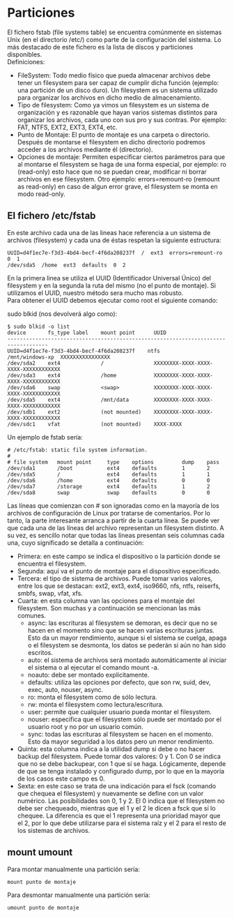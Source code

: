 # Particiones
El fichero fstab (file systems table) se encuentra comúnmente en sistemas Unix (en el directorio /etc/) como parte de la configuración del sistema. Lo más destacado de este fichero es la lista de discos y particiones disponibles.   
Definiciones:  
- FileSystem: Todo medio físico que pueda almacenar archivos debe tener un filesystem para ser capaz de cumplir dicha función (ejemplo: una partición de un disco duro). Un filesystem es un sistema utilizado para organizar los archivos en dicho medio de almacenamiento.
- Tipo de filesystem: Como ya vimos un filesystem es un sistema de organización  y es razonable que hayan varios sistemas distintos para organizar los archivos, cada uno con sus pro y sus contras. Por ejemplo: FAT, NTFS, EXT2, EXT3, EXT4, etc.  
- Punto de Montaje: El punto de montaje es una carpeta o directorio. Después de montarse el filesystem en dicho directorio podremos acceder a los archivos mediante él (directorio).  
- Opciones de montaje: Permiten especificar ciertos parámetros para que al montarse el filesystem se haga de una forma especial, por ejemplo: ro (read-only) esto hace que no se puedan crear, modificar ni borrar archivos en ese filesystem. Otro ejemplo: errors=remount-ro (remount as read-only) en caso de algun error grave, el filesystem se monta en modo read-only.  
## El fichero /etc/fstab  
En este archivo cada una de las lineas hace referencia a un sistema de archivos (filesystem) y cada una de éstas respetan la siguiente estructura:  
~~~
UUID=d4f1ec7e-f3d3-4bd4-becf-4f6da208237f  /  ext3  errors=remount-ro  0  1  
/dev/sda5  /home  ext3  defaults  0  2  
~~~
En la primera linea se utiliza el UUID (Identificador Universal Único) del filesystem y en la segunda la ruta del mismo (no el punto de montaje). Si utilizamos el UUID, nuestro método sera mucho mas robusto.  
Para obtener el UUID debemos ejecutar como root el siguiente comando:

sudo blkid  (nos devolverá algo como):  
~~~
$ sudo blkid -o list
device       fs_type label    mount point      UUID
-----------------------------------------------------------------------------------
UUID=d4f1ec7e-f3d3-4bd4-becf-4f6da208237f    ntfs             /mnt/windows-xp  XXXXXXXXXXXXXXXX
/dev/sda2    ext4             /                XXXXXXXX-XXXX-XXXX-XXXX-XXXXXXXXXXXX
/dev/sda3    ext4             /home            XXXXXXXX-XXXX-XXXX-XXXX-XXXXXXXXXXXX
/dev/sda6    swap             <swap>           XXXXXXXX-XXXX-XXXX-XXXX-XXXXXXXXXXXX
/dev/sda5    ext4             /mnt/data        XXXXXXXX-XXXX-XXXX-XXXX-XXXXXXXXXXXX
/dev/sdb1    ext2             (not mounted)    XXXXXXXX-XXXX-XXXX-XXXX-XXXXXXXXXXXX
/dev/sdc1    vfat             (not mounted)    XXXX-XXXX
~~~

Un ejemplo de fstab sería:  
~~~
# /etc/fstab: static file system information.
#
# file system   mount point     type    options         dump    pass
/dev/sda1       /boot           ext4    defaults        1       2
/dev/sda5       /               ext4    defaults        1       1
/dev/sda6       /home           ext4    defaults        0       0
/dev/sda7       /storage        ext4    defaults        1       2
/dev/sda8       swap            swap    defaults        0       0
~~~
Las líneas que comienzan con # son ignoradas como en la mayoría de los archivos de configuración de Linux por tratarse de comentarios. Por lo tanto, la parte interesante arranca a partir de la cuarta línea. Se puede ver que cada una de las líneas del archivo representan un filesystem distinto. A su vez, es sencillo notar que todas las líneas presentan seis columnas cada una, cuyo significado se detalla a continuación:  

- Primera: en este campo se indica el dispositivo o la partición donde se encuentra el filesystem.  
- Segunda: aquí va el punto de montaje para el dispositivo especificado.  
- Tercera: el tipo de sistema de archivos. Puede tomar varios valores, entre los que se destacan: ext2, ext3, ext4, iso9660, nfs, ntfs, reiserfs, smbfs, swap, vfat, xfs.  
- Cuarta: en esta columna van las opciones para el montaje del filesystem. Son muchas y a continuación se mencionan las más comunes.  
  - async: las escrituras al filesystem se demoran, es decir que no se hacen en el momento sino que se hacen varias escrituras juntas. Esto da un mayor rendimiento, aunque si el sistema se cuelga, apaga o el filesystem se desmonta, los datos se pederán si aún no han sido escritos.
  - auto: el sistema de archivos será montado automáticamente al iniciar el sistema o al ejecutar el comando mount -a.
  - noauto: debe ser montado explícitamente.
  - defaults: utiliza las opciones por defecto, que son rw, suid, dev, exec, auto, nouser, async.
  - ro: monta el filesystem como de sólo lectura.
  - rw: monta el filesystem como lectura/escritura.
  - user: permite que cualquier usuario pueda montar el filesystem.
  - nouser: especifica que el filesystem sólo puede ser montado por el usuario root y no por un usuario común.
  - sync: todas las escrituras al filesystem se hacen en el momento. Esto da mayor seguridad a los datos pero un menor rendimiento.
- Quinta: esta columna indica a la utilidad dump si debe o no hacer backup del filesystem. Puede tomar dos valores: 0 y 1. Con 0 se indica que no se debe backupear, con 1 que sí se haga. Lógicamente, depende de que se tenga instalado y configurado dump, por lo que en la mayoría de los casos este campo es 0.
- Sexta: en este caso se trata de una indicación para el fsck (comando que chequea el filesystem) y nuevamente se define con un valor numérico. Las posibilidades son 0, 1 y 2. El 0 indica que el filesystem no debe ser chequeado, mientras que el 1 y el 2 le dicen a fsck que sí lo chequee. La diferencia es que el 1 representa una prioridad mayor que el 2, por lo que debe utilizarse para el sistema raíz y el 2 para el resto de los sistemas de archivos.  
## mount umount
Para montar manualmente una partición sería:  
~~~
mount punto de montaje
~~~

Para desmontar manualmente una partición sería:  
~~~
umount punto de montaje
~~~
